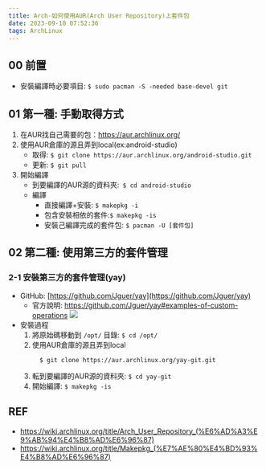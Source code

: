 ```yaml
---
title: Arch-如何使用AUR(Arch User Repository)上套件包
date: 2023-09-10 07:52:36
tags: ArchLinux
---
```


## 00 前置
- 安裝編譯時必要項目: `$ sudo pacman -S -needed base-devel git`
 
## 01 第一種: 手動取得方式
1. 在AUR找自己需要的包：https://aur.archlinux.org/
2. 使用AUR倉庫的源且弄到local(ex:android-studio)
   * 取得: `$ git clone https://aur.archlinux.org/android-studio.git`
   * 更新: `$ git pull`
3. 開始編譯
   - 到要編譯的AUR源的資料夾:` $ cd android-studio`
   - 編譯
     * 直接編譯+安裝: `$ makepkg -i`
     * 包含安裝相依的套件:`$ makepkg -is`
     * 安裝己編譯完成的套件包: `$ pacman -U [套件包]`


## 02 第二種: 使用第三方的套件管理

### 2-1 安裝第三方的套件管理(yay)
- GitHub: [https://github.com/Jguer/yay](https://github.com/Jguer/yay)
  * 官方說明: https://github.com/Jguer/yay#examples-of-custom-operations
  ![](https://i.imgur.com/HyTR9NJ.png)
- 安裝過程
  1. 將原始碼移動到 `/opt/` 目錄: `$ cd /opt/`
  2. 使用AUR倉庫的源且弄到local
     ```
       $ git clone https://aur.archlinux.org/yay-git.git
     ```
  3. 転到要編譯的AUR源的資料夾: `$ cd yay-git`
  4. 開始編譯: `$ makepkg -is`

## REF
* https://wiki.archlinux.org/title/Arch_User_Repository_(%E6%AD%A3%E9%AB%94%E4%B8%AD%E6%96%87)
* https://wiki.archlinux.org/title/Makepkg_(%E7%AE%80%E4%BD%93%E4%B8%AD%E6%96%87)